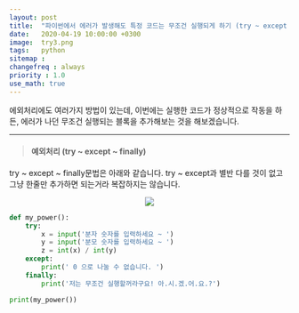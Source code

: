 ```yaml
---
layout: post
title:  "파이썬에서 에러가 발생해도 특정 코드는 무조건 실행되게 하기 (try ~ except ~ finally)"
date:   2020-04-19 10:00:00 +0300
image:  try3.png
tags:   python
sitemap :
changefreq : always
priority : 1.0
use_math: true
---
```



에외처리에도 여러가지 방법이 있는데, 이번에는 실행한 코드가 정상적으로 작동을 하든, 에러가 나던 무조건 실행되는 블록을 추가해보는 것을 해보겠습니다.


-------

> #### 예외처리 (try ~ except ~ finally)

try ~ except ~ finally문법은 아래와 같습니다. try ~ except과 별반 다를 것이 없고 그냥 한줄만 추가하면 되는거라 복잡하지는 않습니다. 


<center><img src="{{ site.baseurl }}/images/try3.png" ></center>


```python
def my_power():
    try:
        x = input('분자 숫자를 입력하세요 ~ ')
        y = input('분모 숫자를 입력하세요 ~ ')
        z = int(x) / int(y)
    except:
        print(' 0 으로 나눌 수 없습니다. ')
    finally:
        print('저는 무조건 실행할꺼라구요! 아.시.겠.어.요.?')

print(my_power())
```

